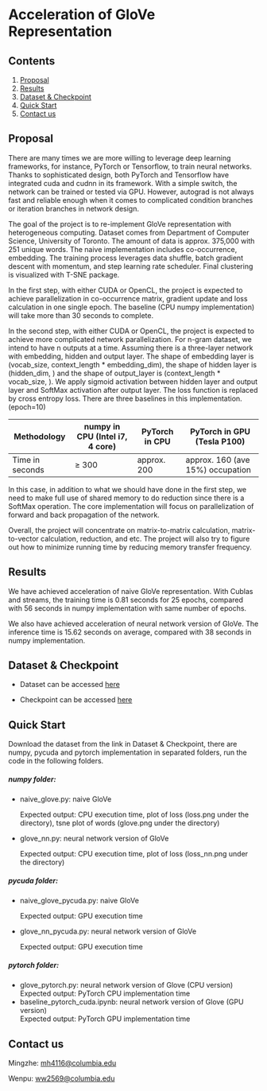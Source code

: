 # Acceleration of GloVe Representation

## Contents

1. [Proposal](#Proposal)
2. [Results](#Results)
3. [Dataset & Checkpoint](#Dataset-&-Checkpoint)
4. [Quick Start](#Quick-Start)
5. [Contact us](#Contact-us)

## Proposal

There are many times we are more willing to leverage deep learning frameworks, for instance, PyTorch or Tensorflow, to train neural networks. Thanks to sophisticated design, both PyTorch and Tensorflow have integrated cuda and cudnn in its framework. With a simple switch, the network can be trained or tested via GPU. However, autograd is not always fast and reliable enough when it comes to complicated condition branches or iteration branches in network design.

The goal of the project is to re-implement GloVe representation with heterogeneous computing. Dataset comes from Department of Computer Science, University of Toronto. The amount of data is approx. 375,000 with 251 unique words. The naive implementation includes co-occurrence, embedding. The training process leverages data shuffle, batch gradient descent with momentum, and step learning rate scheduler. Final clustering is visualized with T-SNE package. 

In the first step, with either CUDA or OpenCL, the project is expected to achieve parallelization in co-occurrence matrix, gradient update and loss calculation in one single epoch. The baseline (CPU numpy implementation) will take more than 30 seconds to complete.

In the second step, with either CUDA or OpenCL, the project is expected to achieve more complicated network parallelization. For n-gram dataset, we intend to have n outputs at a time. Assuming there is a three-layer network with embedding, hidden and output layer. The shape of embedding layer is (vocab_size, context_length * embedding_dim), the shape of hidden layer is (hidden_dim, ) and the shape of output_layer is (context_length * vocab_size, ). We apply sigmoid activation between hidden layer and output layer and SoftMax activation after output layer. The loss function is replaced by cross entropy loss. There are three baselines in this implementation. (epoch=10)

| Methodology     | numpy in CPU (Intel i7, 4 core) | PyTorch in CPU | PyTorch in GPU (Tesla P100) |
| --------------- | ------------------------------- | -------------- | --------------------------- |
| Time in seconds | ≥ 300                           | approx. 200    | approx. 160 (ave 15%) occupation|

In this case, in addition to what we should have done in the first step, we need to make full use of shared memory to do reduction since there is a SoftMax operation. The core implementation will focus on parallelization of forward and back propagation of the network.

Overall, the project will concentrate on matrix-to-matrix calculation, matrix-to-vector calculation, reduction, and etc. The project will also try to figure out how to minimize running time by reducing memory transfer frequency.

## Results

We have achieved acceleration of naive GloVe representation. With Cublas and streams, the training time is 0.81 seconds for 25 epochs, compared with 56 seconds in numpy implementation with same number of epochs.

We also have achieved acceleration of neural network version of GloVe. The inference time is 15.62 seconds on average, compared with 38 seconds in numpy implementation.

## Dataset & Checkpoint

- Dataset can be accessed [here](https://drive.google.com/file/d/1B8Gr9G66ZRj6lvpVoVMWTyxDD52Awv1g/view?usp=sharing)


- Checkpoint can be accessed [here](https://drive.google.com/file/d/15Am6cbYhNBepm84h4MQtiXv8gO-N4A5A/view?usp=sharing)


## Quick Start

Download the dataset from the link in Dataset & Checkpoint, there are numpy, pycuda and pytorch implementation in separated folders, run the code in the following folders.

##### numpy folder:  

- naive_glove.py: naive GloVe  

  Expected output: CPU execution time, plot of loss (loss.png under the directory), tsne plot of words (glove.png under the directory)

- glove_nn.py: neural network version of GloVe  

  Expected output: CPU execution time, plot of loss (loss_nn.png under the directory)

##### pycuda folder:  
- naive_glove_pycuda.py: naive GloVe  

  Expected output: GPU execution time

- glove_nn_pycuda.py: neural network version of GloVe  

  Expected output: GPU execution time

##### pytorch folder:
- glove_pytorch.py: neural network version of Glove (CPU version)  
  Expected output: PyTorch CPU implementation time
- baseline_pytorch_cuda.ipynb: neural network version of Glove (GPU version)  
  Expected output: PyTorch GPU implementation time

## Contact us

Mingzhe: mh4116@columbia.edu

Wenpu: ww2569@columbia.edu

